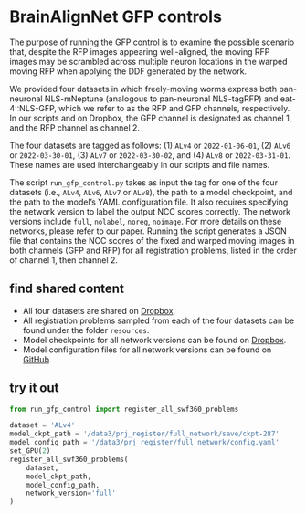 # BrainAlignNet GFP controls

The purpose of running the GFP control is to examine the possible scenario that, despite the RFP images appearing well-aligned, the moving RFP images may be scrambled across multiple neuron locations in the warped moving RFP when applying the DDF generated by the network.

We provided four datasets in which freely-moving worms express both pan-neuronal NLS-mNeptune (analogous to pan-neuronal NLS-tagRFP) and eat-4::NLS-GFP, which we refer to as the RFP and GFP channels, respectively. In our scripts and on Dropbox, the GFP channel is designated as channel 1, and the RFP channel as channel 2.

The four datasets are tagged as follows: (1) `ALv4` or `2022-01-06-01`, (2) `ALv6` or `2022-03-30-01`, (3) `ALv7` or `2022-03-30-02`, and (4) `ALv8` or `2022-03-31-01`. These names are used interchangeably in our scripts and file names.

The script `run_gfp_control.py` takes as input the tag for one of the four datasets (i.e., `ALv4`, `ALv6`, `ALv7` or `ALv8`), the path to a model checkpoint, and the path to the model’s YAML configuration file. It also requires specifying the network version to label the output NCC scores correctly. The network versions include `full`, `nolabel`, `noreg`, `noimage`. For more details on these networks, please refer to our paper. Running the script generates a JSON file that contains the NCC scores of the fixed and warped moving images in both channels (GFP and RFP) for all registration problems, listed in the order of channel 1, then channel 2.

## find shared content
- All four datasets are shared on [Dropbox](https://www.dropbox.com/scl/fo/ealblchspq427pfmhtg7h/ABsPot7GnBiu04Xi-eKyJds/BrainAlignNet/GFP_data?dl=0&rlkey=1e6tseyuwd04rbj7wmn2n6ij7&subfolder_nav_tracking=1).
- All registration problems sampled from each of the four datasets can be found under the folder `resources`.
- Model checkpoints for all network versions can be found on [Dropbox](https://www.dropbox.com/scl/fo/ealblchspq427pfmhtg7h/AKpI9DpPLYjQZ-lkDhI2zYk/BrainAlignNet/model_weights?dl=0&rlkey=1e6tseyuwd04rbj7wmn2n6ij7&subfolder_nav_tracking=1).
- Model configuration files for all network versions can be found on [GitHub](https://github.com/flavell-lab/BrainAlignNet/tree/main/configs).

## try it out
```python
from run_gfp_control import register_all_swf360_problems

dataset = 'ALv4'
model_ckpt_path = '/data3/prj_register/full_network/save/ckpt-287'
model_config_path = '/data3/prj_register/full_network/config.yaml'
set_GPU(2)
register_all_swf360_problems(
    dataset,
    model_ckpt_path,
    model_config_path,
    network_version='full'
)
```
